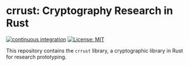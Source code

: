 # crrust: Cryptography Research in Rust
[![continuous integration](https://github.com/tlepoint/crrust/actions/workflows/rust.yml/badge.svg?branch=main)](https://github.com/tlepoint/crrust/actions/workflows/rust.yml) [![License: MIT](https://img.shields.io/badge/License-MIT-yellow.svg)](https://opensource.org/licenses/MIT)

This repository contains the `crrust` library, a cryptographic library in Rust for research prototyping.

